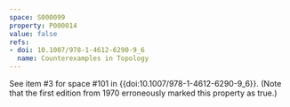```yaml
---
space: S000099
property: P000014
value: false
refs:
- doi: 10.1007/978-1-4612-6290-9_6
  name: Counterexamples in Topology
---
```


See item #3 for space #101 in {{doi:10.1007/978-1-4612-6290-9_6}}.
(Note that the first edition from 1970 erroneously marked this property as true.)
